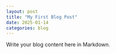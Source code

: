 ```yaml
---
layout: post
title: "My First Blog Post"
date: 2025-01-14
categories: blog
---
```

Write your blog content here in Markdown.
